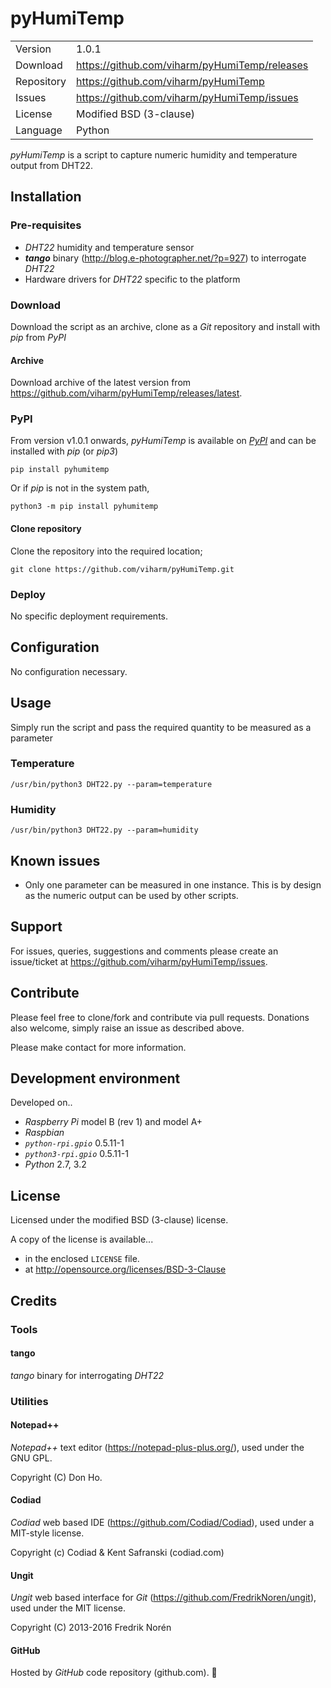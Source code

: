 # pyHumiTemp

|             |                                                          |
|:------------|:---------------------------------------------------------|
| Version     | 1.0.1                                                    |
| Download    | https://github.com/viharm/pyHumiTemp/releases            |
| Repository  | https://github.com/viharm/pyHumiTemp                     |
| Issues      | https://github.com/viharm/pyHumiTemp/issues              |
| License     | Modified BSD (3-clause)                                  |
| Language    | Python                                                   |

*pyHumiTemp* is a script to capture numeric humidity and temperature output from DHT22.


## Installation


### Pre-requisites

* *DHT22* humidity and temperature sensor
* ***tango*** binary (http://blog.e-photographer.net/?p=927) to interrogate *DHT22*
* Hardware drivers for *DHT22* specific to the platform


### Download

Download the script as an archive, clone as a *Git* repository and install with *pip* from *PyPI*


#### Archive

Download archive of the latest version from https://github.com/viharm/pyHumiTemp/releases/latest.


### PyPI

From version v1.0.1 onwards, *pyHumiTemp* is available on *[PyPI](https://pypi.org/)* and can be installed with *pip* (or *pip3*)

```
pip install pyhumitemp
```

Or if *pip* is not in the system path,

```
python3 -m pip install pyhumitemp
```


#### Clone repository

Clone the repository into the required location;
```
git clone https://github.com/viharm/pyHumiTemp.git
```


### Deploy

No specific deployment requirements.


## Configuration

No configuration necessary.


## Usage

Simply run the script and pass the required quantity to be measured as a parameter


### Temperature

```
/usr/bin/python3 DHT22.py --param=temperature
```


### Humidity

```
/usr/bin/python3 DHT22.py --param=humidity
```


## Known issues ##

* Only one parameter can be measured in one instance. This is by design as the numeric output can be used by other scripts.


## Support

For issues, queries, suggestions and comments please create an issue/ticket at https://github.com/viharm/pyHumiTemp/issues.


## Contribute

Please feel free to clone/fork and contribute via pull requests. Donations also welcome, simply raise an issue as described above.

Please make contact for more information.


## Development environment ##

Developed on..

* *Raspberry Pi* model B (rev 1) and model A+
* *Raspbian*
* *`python-rpi.gpio`* 0.5.11-1
* *`python3-rpi.gpio`* 0.5.11-1
* *Python* 2.7, 3.2


## License

Licensed under the modified BSD (3-clause) license.

A copy of the license is available...
* in the enclosed `LICENSE` file.
* at http://opensource.org/licenses/BSD-3-Clause


## Credits


### Tools


#### tango

*tango* binary for interrogating *DHT22*


### Utilities


#### Notepad++

*Notepad++* text editor (https://notepad-plus-plus.org/), used under the GNU GPL.

Copyright (C) Don Ho.


#### Codiad

*Codiad* web based IDE (https://github.com/Codiad/Codiad), used under a MIT-style license.

Copyright (c) Codiad & Kent Safranski (codiad.com)


#### Ungit

*Ungit* web based interface for *Git* (https://github.com/FredrikNoren/ungit), used under the MIT license.

Copyright (C) 2013-2016 Fredrik Norén


#### GitHub

Hosted by *GitHub* code repository (github.com).

